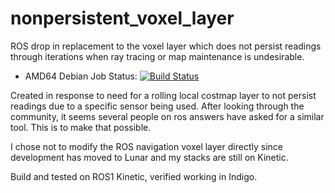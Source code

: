 # nonpersistent_voxel_layer
ROS drop in replacement to the voxel layer which does not persist readings through iterations when ray tracing or map maintenance is undesirable.

 * AMD64 Debian Job Status: [![Build Status](http://build.ros.org/buildStatus/icon?job=Kbin_uX64__navigation__ubuntu_xenial_amd64__binary)](http://build.ros.org/job/Kdev__nonpersistent_voxel_layer__ubuntu_xenial_amd64/2/)

Created in response to need for a rolling local costmap layer to not persist readings due to a specific sensor being used. After looking through the community, it seems several people on ros answers have asked for a similar tool. This is to make that possible. 

I chose not to modify the ROS navigation voxel layer directly since development has moved to Lunar and my stacks are still on Kinetic.

Build and tested on ROS1 Kinetic, verified working in Indigo.
